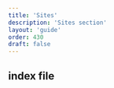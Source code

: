 ```yaml
---
title: 'Sites'
description: 'Sites section'
layout: 'guide'
order: 430
draft: false
---
```


## index file
